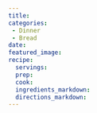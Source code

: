 ```yaml
---
title:
categories: 
 - Dinner
 - Bread
date:
featured_image:
recipe:
  servings:
  prep:
  cook:
  ingredients_markdown:
  directions_markdown:
---
```

